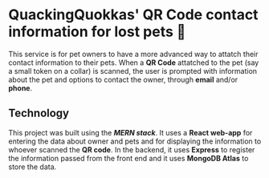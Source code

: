 # QuackingQuokkas' QR Code contact information for lost pets :paw_prints:

This service is for pet owners to have a more advanced way to attatch their contact information to their pets. When a **QR Code** attatched to the pet (say a small token on a collar) is scanned, the user is prompted with information about the pet and options to contact the owner, through **email** and/or **phone**. 

## Technology

This project was built using the ***MERN stack***. It uses a **React web-app** for entering the data about owner and pets and for displaying the information to whoever scanned the **QR code**. In the backend, it uses **Express** to register the information passed from the front end and it uses **MongoDB Atlas** to store the data. 
